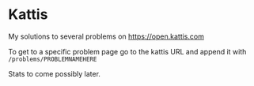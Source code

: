 # Kattis

My solutions to several problems on https://open.kattis.com

To get to a specific problem page go to the kattis URL and append it with `/problems/PROBLEMNAMEHERE`

Stats to come possibly later.

